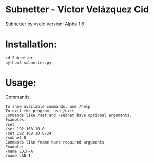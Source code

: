 # Subnetter - Víctor Velázquez Cid
Subnetter by vvelc
Version: Alpha 1.6

# Installation:
```
cd Subnetter
python3 subnetter.py
```

# Usage:
Commands

```
To show available commands, use /help
To exit the program, use /exit
Commands like /set and /subnet have optional arguments.
Examples:
/set
/set 192.168.10.0
/set 192.168.10.0/24
/subnet 8
Commands like /name have required arguments
Example:
/name EDIF-A
/name LAN-1

```


